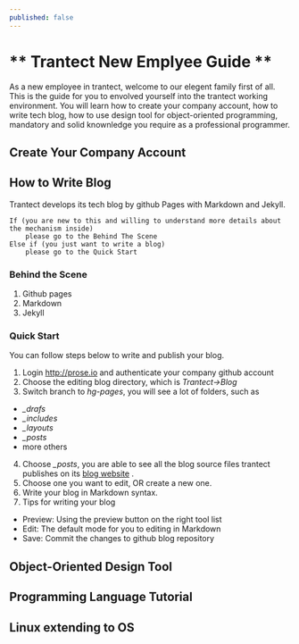 ```yaml
---
published: false
---
```


# ** Trantect New Emplyee Guide ** #

As a new employee in trantect, welcome to our elegent family first of all. This is the guide for you to envolved yourself into the trantect working environment. You will learn how to create your company account, how to write tech blog, how to use design tool for object-oriented programming, mandatory and solid knownledge you require as a professional programmer.

## Create Your Company Account ##

## How to Write Blog ##
Trantect develops its tech blog by github Pages with Markdown and Jekyll.

	If (you are new to this and willing to understand more details about the mechanism inside) 
		please go to the Behind The Scene 
	Else if (you just want to write a blog)
    	please go to the Quick Start

### Behind the Scene ###
1. Github pages
2. Markdown
3. Jekyll

### Quick Start ###
You can follow steps below to write and publish your blog.
1. Login http://prose.io and authenticate your company github account
2. Choose the editing blog directory, which is *Trantect->Blog*
3. Switch branch to *hg-pages*, you will see a lot of folders, such as
- *\_drafs*
- *\_includes*
- *\_layouts*
- *\_posts*
- more others
4. Choose *\_posts*, you are able to see all the blog source files trantect publishes on its [blog website](http://blog.trantect.com) .
5. Choose one you want to edit, OR create a new one.
6. Write your blog in Markdown syntax.
7. Tips for writing your blog
- Preview: Using the preview button on the right tool list
- Edit: The default mode for you to editing in Markdown
- Save: Commit the changes to github blog repository









## Object-Oriented Design Tool ##

## Programming Language Tutorial ##

## Linux extending to OS ##



